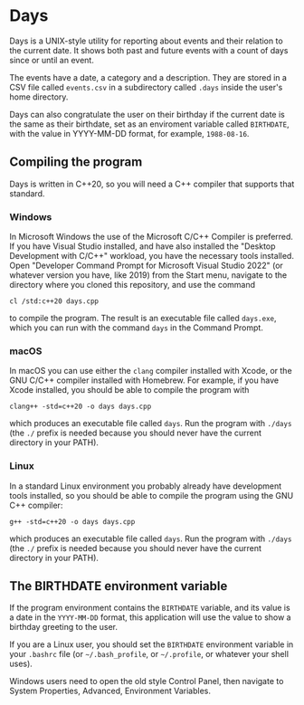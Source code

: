 # Days

Days is a UNIX-style utility for reporting about events and their relation 
to the current date. It shows both past and future events with a count of 
days since or until an event.

The events have a date, a category and a description. They are stored in a 
CSV file called `events.csv` in a subdirectory called `.days` inside the 
user's home directory.

Days can also congratulate the user on their birthday if the current date 
is the same as their birthdate, set as an enviroment variable called 
`BIRTHDATE`, with the value in YYYY-MM-DD format, for example, `1988-08-16`.

## Compiling the program

Days is written in C++20, so you will need a C++ compiler that supports 
that standard.

### Windows

In Microsoft Windows the use of the Microsoft C/C++ Compiler is preferred. 
If you have Visual Studio installed, and have also installed the "Desktop 
Development with C/C++" workload, you have the necessary tools installed. 
Open "Developer Command Prompt for Microsoft Visual Studio 2022" (or whatever
version you have, like 2019) from the Start menu, navigate to the directory 
where you cloned this repository, and use the command

    cl /std:c++20 days.cpp

to compile the program. The result is an executable file called `days.exe`, 
which you can run with the command `days` in the Command Prompt.

### macOS

In macOS you can use either the `clang` compiler installed with Xcode, or 
the GNU C/C++ compiler installed with Homebrew. For example, if you have 
Xcode installed, you should be able to compile the program with

    clang++ -std=c++20 -o days days.cpp

which produces an executable file called `days`. Run the program with 
`./days` (the `./` prefix is needed because you should never have the 
current directory in your PATH).

### Linux

In a standard Linux environment you probably already have development tools 
installed, so you should be able to compile the program using the GNU C++ 
compiler:

    g++ -std=c++20 -o days days.cpp

which produces an executable file called `days`. Run the program with 
`./days` (the `./` prefix is needed because you should never have the 
current directory in your PATH).

## The BIRTHDATE environment variable

If the program environment contains the `BIRTHDATE` variable, and its value 
is a date in the `YYYY-MM-DD` format, this application will use the value 
to show a birthday greeting to the user.

If you are a Linux user, you should set the `BIRTHDATE` environment variable 
in your `.bashrc` file (or `~/.bash_profile`, or `~/.profile`, or whatever 
your shell uses).

Windows users need to open the old style Control Panel, then navigate to 
System Properties, Advanced, Environment Variables.
